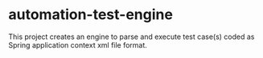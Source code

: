 automation-test-engine
======================
This project creates an engine to parse and execute test case(s) coded as Spring application context xml file format.
